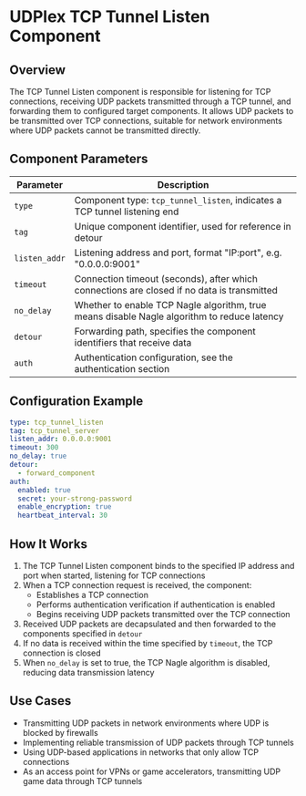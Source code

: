 # UDPlex TCP Tunnel Listen Component

## Overview
The TCP Tunnel Listen component is responsible for listening for TCP connections, receiving UDP packets transmitted through a TCP tunnel, and forwarding them to configured target components. It allows UDP packets to be transmitted over TCP connections, suitable for network environments where UDP packets cannot be transmitted directly.

## Component Parameters

| Parameter | Description |
|-----------|-------------|
| `type` | Component type: `tcp_tunnel_listen`, indicates a TCP tunnel listening end |
| `tag` | Unique component identifier, used for reference in detour |
| `listen_addr` | Listening address and port, format "IP:port", e.g. "0.0.0.0:9001" |
| `timeout` | Connection timeout (seconds), after which connections are closed if no data is transmitted |
| `no_delay` | Whether to enable TCP Nagle algorithm, true means disable Nagle algorithm to reduce latency |
| `detour` | Forwarding path, specifies the component identifiers that receive data |
| `auth` | Authentication configuration, see the authentication section |

## Configuration Example

```yaml
type: tcp_tunnel_listen
tag: tcp_tunnel_server
listen_addr: 0.0.0.0:9001
timeout: 300
no_delay: true
detour:
  - forward_component
auth:
  enabled: true
  secret: your-strong-password
  enable_encryption: true
  heartbeat_interval: 30
```

## How It Works

1. The TCP Tunnel Listen component binds to the specified IP address and port when started, listening for TCP connections
2. When a TCP connection request is received, the component:
   - Establishes a TCP connection
   - Performs authentication verification if authentication is enabled
   - Begins receiving UDP packets transmitted over the TCP connection
3. Received UDP packets are decapsulated and then forwarded to the components specified in `detour`
4. If no data is received within the time specified by `timeout`, the TCP connection is closed
5. When `no_delay` is set to true, the TCP Nagle algorithm is disabled, reducing data transmission latency

## Use Cases

- Transmitting UDP packets in network environments where UDP is blocked by firewalls
- Implementing reliable transmission of UDP packets through TCP tunnels
- Using UDP-based applications in networks that only allow TCP connections
- As an access point for VPNs or game accelerators, transmitting UDP game data through TCP tunnels